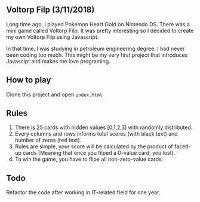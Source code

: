 ## Voltorp Filp (3/11/2018)

Long time ago, I played Pokemon Heart Gold on Nintendo DS. There was a mini game called Voltorp Filp. It was pretty interesting so I decided to create my own Voltorp Filp using Javascript.

In that time, I was studying in petroleum engineering degree. I had never been coding too much. This might be my very first project that introduces Javascipt and makes me love programing.

## How to play

Clone this project and open `index.html`

## Rules

1. There is 25 cards with hidden values [0,1,2,3] with randomly distributed.
2. Every columns and rows informs total scores (with black text) and number of zeros (red text).
3. Rules are simple, your score will be calculated by the product of faced-up cards (Meaning that once you filped a 0-value card, you lost).
4. To win the game, you have to flipe all non-zero-value cards.

## Todo 

Refactor the code after working in IT-related field for one year.